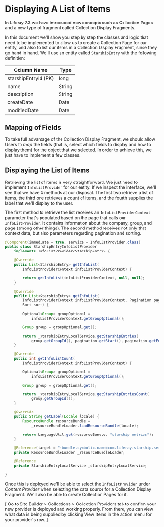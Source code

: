 # Displaying A List of Items

In Liferay 7.3 we have introduced new concepts such as Collection Pages and a new type of fragment called Collection Display Fragments.

In this document we'll show you step by step the classes and logic that need to be implemented to allow us to create a Collection Page for our entity, and also to list our items in a Collection Display Fragment, since they go hand in hand. We'll use an entity called `StarshipEntry` with the following definition:

| Column Name          | Type   |
|----------------------|--------|
| starshipEntryId (PK) | long   |
| name                 | String |
| description          | String |
| createDate           | Date   |
| modifiedDate         | Date   |

## Mapping of Fields

To take full advantage of the Collection Display Fragment, we should allow Users to _map_ the fields (that is, select which fields to display and how to display them) for the object that we selected. In order to achieve this, we just have to implement a few classes.

## Displaying the List of Items

Retrieving the list of items is very straightforward. We just need to implement `InfoListProvider` for our entity. If we inspect the interface, we'll see that we have 4 methods at our disposal. The first two retrieve a list of items, the third one retrieves a count of items, and the fourth supplies the label that we'll display to the user.

The first method to retrieve the list receives an `InfoListProviderContext` parameter that's populated based on the page that calls our `InfoListProvider`. It contains information about the company, group, and page (among other things). The second method receives not only that context data, but also parameters regarding pagination and sorting.

```java
@Component(immediate = true, service = InfoListProvider.class)
public class StarshipEntryInfoListProvider
    implements InfoListProvider<StarshipEntry> {

    @Override
    public List<StarshipEntry> getInfoList(
        InfoListProviderContext infoListProviderContext) {

        return getInfoList(infoListProviderContext, null, null);
    }

    @Override
    public List<StarshipEntry> getInfoList(
        InfoListProviderContext infoListProviderContext, Pagination pagination,
        Sort sort) {

        Optional<Group> groupOptional =
            infoListProviderContext.getGroupOptional();

        Group group = groupOptional.get();

        return _starshipEntryLocalService.getStarshipEntries(
            group.getGroupId(), pagination.getStart(), pagination.getEnd());
    }

    @Override
    public int getInfoListCount(
        InfoListProviderContext infoListProviderContext) {

        Optional<Group> groupOptional =
            infoListProviderContext.getGroupOptional();

        Group group = groupOptional.get();

        return _starshipEntryLocalService.getStarshipEntriesCount(
            group.getGroupId());
    }

    @Override
    public String getLabel(Locale locale) {
        ResourceBundle resourceBundle =
            _resourceBundleLoader.loadResourceBundle(locale);

        return LanguageUtil.get(resourceBundle, "starship-entries");
    }

    @Reference(target = "(bundle.symbolic.name=com.liferay.starship.service)")
    private ResourceBundleLoader _resourceBundleLoader;

    @Reference
    private StarshipEntryLocalService _starshipEntryLocalService;

}
```

Once this is deployed we'll be able to select the `InfoListProvider` under _Content Provider_ when selecting the data source for a Collection Display Fragment. We'll also be able to create Collection Pages for it.

[
Go to Site Builder > Collections > Collection Providers tab to confirm your new provider is deployed and working properly. From there, you can view what data is being supplied by clicking View Items in the action menu for your provider's row.
]